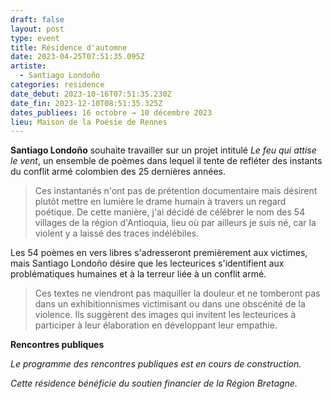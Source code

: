 ```yaml
---
draft: false
layout: post
type: event
title: Résidence d'automne
date: 2023-04-25T07:51:35.095Z
artiste:
  - Santiago Londoño
categories: residence
date_debut: 2023-10-16T07:51:35.230Z
date_fin: 2023-12-10T08:51:35.325Z
dates_publiees: 16 octobre → 10 décembre 2023
lieu: Maison de la Poésie de Rennes
---
```

**Santiago Londoño** souhaite travailler sur un projet intitulé *Le feu qui attise le vent*, un ensemble de poèmes dans lequel il tente de refléter des instants du conflit armé colombien des 25 dernières années. 

> Ces instantanés n'ont pas de prétention documentaire mais désirent plutôt mettre en lumière le drame humain à travers un regard poétique. De cette manière, j'ai décidé de célébrer le nom des 54 villages de la région d'Antioquia, lieu où par ailleurs je suis né, car la violent y a laissé des traces indélébiles.

Les 54 poèmes en vers libres s'adresseront premièrement aux victimes, mais Santiago Londoño désire que les lecteurices s'identifient aux problématiques humaines et à la terreur liée à un conflit armé. 

> Ces textes ne viendront pas maquiller la douleur et ne tomberont pas dans un exhibitionnismes victimisant ou dans une obscénité de la violence. Ils suggèrent des images qui invitent les lecteurices à participer à leur élaboration en développant leur empathie.

**Rencontres publiques**

*Le programme des rencontres publiques est en cours de construction.*

*Cette résidence bénéficie du soutien financier de la Région Bretagne.*